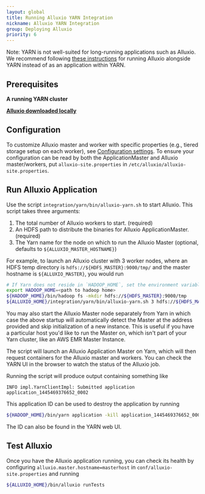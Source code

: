 ```yaml
---
layout: global
title: Running Alluxio YARN Integration
nickname: Alluxio YARN Integration
group: Deploying Alluxio
priority: 6
---
```


Note: YARN is not well-suited for long-running applications such as Alluxio. We recommend
following [these instructions](Running-Alluxio-Yarn-Standalone.html) for running Alluxio
alongside YARN instead of as an application within YARN.

## Prerequisites

**A running YARN cluster**

**[Alluxio downloaded locally](https://www.alluxio.org/download)**

## Configuration

To customize Alluxio master and worker with specific properties (e.g., tiered storage setup on each
worker), see [Configuration settings](Configuration-Settings.html). To ensure your configuration can be
read by both the ApplicationMaster and Alluxio master/workers, put `alluxio-site.properties` in
`/etc/alluxio/alluxio-site.properties`.

## Run Alluxio Application

Use the script `integration/yarn/bin/alluxio-yarn.sh` to start Alluxio. This script takes three arguments:

1. The total number of Alluxio workers to start. (required)
2. An HDFS path to distribute the binaries for Alluxio ApplicationMaster. (required)
3. The Yarn name for the node on which to run the Alluxio Master (optional, defaults to `${ALLUXIO_MASTER_HOSTNAME}`)

For example, to launch an Alluxio cluster with 3 worker nodes, where an HDFS temp directory is
`hdfs://${HDFS_MASTER}:9000/tmp/` and the master hostname is `${ALLUXIO_MASTER}`, you would run

```bash
# If Yarn does not reside in `HADOOP_HOME`, set the environment variable `YARN_HOME` to the base path of Yarn.
export HADOOP_HOME=<path to hadoop home>
${HADOOP_HOME}/bin/hadoop fs -mkdir hdfs://${HDFS_MASTER}:9000/tmp
${ALLUXIO_HOME}/integration/yarn/bin/alluxio-yarn.sh 3 hdfs://${HDFS_MASTER}:9000/tmp/ ${ALLUXIO_MASTER}
```

You may also start the Alluxio Master node separately from Yarn in which case the above startup will
automatically detect the Master at the address provided and skip initialization of a new instance.
This is useful if you have a particular host you'd like to run the Master on, which isn't part of
your Yarn cluster, like an AWS EMR Master Instance.

The script will launch an Alluxio Application Master on Yarn, which will then request containers for the
Alluxio master and workers. You can check the YARN UI in the browser to watch the status of the
Alluxio job.

Running the script will produce output containing something like

```
INFO impl.YarnClientImpl: Submitted application application_1445469376652_0002
```

This application ID can be used to destroy the application by running

```bash
${HADOOP_HOME}/bin/yarn application -kill application_1445469376652_0002
```

The ID can also be found in the YARN web UI.

## Test Alluxio

Once you have the Alluxio application running, you can check its health by configuring
`alluxio.master.hostname=masterhost` in `conf/alluxio-site.properties` and running

```bash
${ALLUXIO_HOME}/bin/alluxio runTests
```
